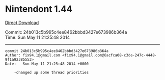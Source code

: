# Nintendont 1.44
[Direct Download](./Nintendont.zip)

Commit: 24b013c5b995c4ee8462bbbd3427e673986b364a  
Time: Sun May 11 21:25:48 2014   

-----

```
commit 24b013c5b995c4ee8462bbbd3427e673986b364a
Author: fix94.1@gmail.com <fix94.1@gmail.com@6acfca08-c3de-247c-4448-9f1a92385553>
Date:   Sun May 11 21:25:48 2014 +0000

    -changed up some thread priorities
```
